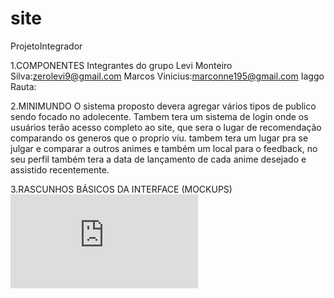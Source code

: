 # site
ProjetoIntegrador

1.COMPONENTES
Integrantes do grupo
Levi Monteiro Silva:zerolevi9@gmail.com
Marcos Vinicius:marconne195@gmail.com
Iaggo Rauta:



2.MINIMUNDO
O sistema proposto devera agregar vários tipos de publico sendo focado no adolecente. 
Tambem tera um sistema de login onde os usuários terão acesso completo ao site, 
que sera o lugar de recomendação comparando os generos que o proprio viu.
tambem tera um lugar pra se julgar e comparar a outros animes e também um local para
o feedback, no seu perfil também tera a data de lançamento de cada anime desejado 
e assistido recentemente.



3.RASCUNHOS BÁSICOS DA INTERFACE (MOCKUPS)
![Arquivo PDF do Protótipo Balsamiq feito para Streaming Anime](https://github.com/zerolevi9/site/blob/0394349fa49861f897039467584a532c5d78fb56/Balsamiq.pdf)
